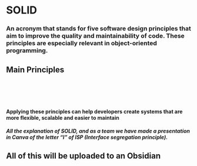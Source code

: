 
# SOLID

### An acronym that stands for five software design principles that aim to improve the quality and maintainability of code. These principles are especially relevant in object-oriented programming.


## Main Principles

```S - Single Responsibility Principle (SRP) : This principle states that a class should have a single reason to change, i.e. it should have a single responsibility. This means that each class should be responsible for only one part of the programme's functionality, which makes it easier to maintain and understand.
```

```O - Open/Closed Principle (OCP) : This principle indicates that ‘entities’ (such as classes, modules or functions) should be open for extension, but closed for modification. This means that it should be possible to add new functionality to a class without modifying its existing code, which can be achieved by inheritance or composition.
```

```L - Liskov Substitution Principle (LSP) : This principle states that the objects of a derived class must be able to replace the objects of the base class without altering the correct functioning of the program. In other words, if a class A is a subclass of B, then it must be possible to use A in place of B without errors occurring.
```

```I - Interface Segregation Principle (ISP) : This principle suggests that it is better to have many specific interfaces rather than a single general interface. Clients should not be forced to rely on interfaces that they do not use. This promotes the creation of smaller, more specific interfaces that are easier to implement and maintain.
```

```D - Dependency Inversion Principle (DIP) : This principle states that dependencies must be on abstractions and not on concretes. In other words, high-level classes should not depend on low-level classes, but both should depend on abstractions (such as interfaces or abstract classes). This helps to reduce coupling and increase the flexibility of the system.
```

#### Applying these principles can help developers create systems that are more flexible, scalable and easier to maintain

##### All the explanation of SOLID, and as a team we have made a presentation in Canva of the letter “I” of ISP (Interface segregation principle).

## All of this will be uploaded to an Obsidian
